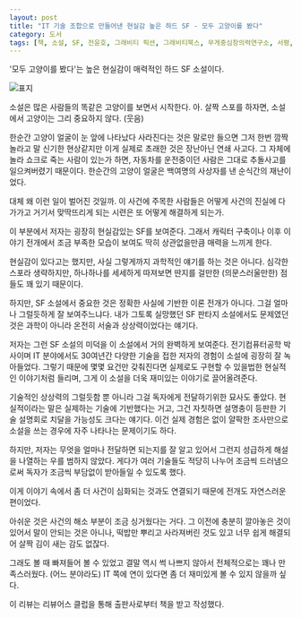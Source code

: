 ```yaml
---
layout: post
title: "IT 기술 조합으로 만들어낸 현실감 높은 하드 SF - 모두 고양이를 봤다"
category: 도서
tags: [책, 소설, SF, 전윤호, 그래비티 픽션, 그래비티북스, 무게중심창의력연구소, 서평, 리뷰어스 클럽]
---
```


'모두 고양이를 봤다'는
높은 현실감이 매력적인 하드 SF 소설이다.

![표지](https://images2.imgbox.com/9e/ac/ZJZBR2wy_o.jpg)

소설은 많은 사람들의 똑같은 고양이를 보면서 시작한다.
아. 살짝 스포를 하자면, 소설에서 고양이는 그리 중요하지 않다. (웃음)

한순간 고양이 얼굴이 눈 앞에 나타났다 사라진다는 것은
말로만 들으면 그저 한번 깜짝 놀라고 말 신기한 현상같지만
이게 실제로 초래한 것은 장난아닌 연쇄 사고다.
그 자체에 놀라 쇼크로 죽는 사람이 있는가 하면,
자동차를 운전중이던 사람은 그대로 추돌사고를 일으켜버렸기 때문이다.
한순간의 고양이 얼굴은 백여명의 사상자를 낸 순식간의 재난이었다.

대체 왜 이런 일이 벌어진 것일까.
이 사건에 주목한 사람들은 어떻게 사건의 진실에 다가가고
거기서 맞딱뜨리게 되는 시련은 또 어떻게 해결하게 되는가.

이 부분에서 저자는 굉장히 현실감있는 SF를 보여준다.
그래서 캐릭터 구축이나 이후 이야기 전개에서 조금 부족한 모습이 보여도 딱히 상관없을만큼 매력을 느끼게 한다.

현실감이 있다고는 했지만, 사실 그렇게까지 과학적인 얘기를 하는 것은 아니다.
심각한 스포라 생략하지만,
하나하나를 세세하게 따져보면 딴지를 걸만한 (의문스러울만한) 점들도 꽤 있기 때문이다.

<!--
인간이 정말로 그러한 기관을 갖고 있는가부터 해서,
모든 물질을 관통하는 (즉, 차단할 수 없는) 전파라는 게 존재할 수 있는가 하는 점이나,
과연 인간의 의식이 그렇게 단순한 조작만으로 손쉽게 개조되는가 하는 것도 그렇다.
-->

하지만, SF 소설에서 중요한 것은 정확한 사실에 기반한 이론 전개가 아니다.
그걸 얼마나 그럴듯하게 잘 보여주느냐다.
내가 그토록 실망했던 SF 판타지 소설에서도 문제였던 것은
과학이 아니라 온전히 서술과 상상력이었다는 얘기다.

저자는 그런 SF 소설의 미덕을 이 소설에서 거의 완벽하게 보여준다.
전기컴퓨터공학 박사이며 IT 분야에서도 30여년간 다양한 기술을 접한 저자의 경험이
소설에 굉장히 잘 녹아들었다.
그렇기 때문에 몇몇 요건만 갖춰진다면 실제로도 구현할 수 있을법한 현실적인 이야기처럼 들리며,
그게 이 소설을 더욱 재미있는 이야기로 끌어올려준다.

기술적인 상상력의 그럴듯함 뿐 아니라 그걸 독자에게 전달하기위한 묘사도 좋았다.
현실적이라는 말은 실제하는 기술에 기반했다는 거고,
그건 자칫하면 설명충이 등판한 기술 설명회로 치달을 가능성도 크다는 얘기다.
이건 실제 경험은 없이 얄팍한 조사만으로 소설을 쓰는 경우에 자주 나타나는 문제이기도 하다.

하지만, 저자는 무엇을 얼마나 전달하면 되는지를 잘 알고 있어서 그런지
성급하게 해설을 나열하는 우를 범하지 않았다.
게다가 여러 기술들도 적당히 나누어 조금씩 드러냄으로써 독자가 조금씩 부담없이 받아들일 수 있도록 했다.

이게 이야기 속에서 좀 더 사건이 심화되는 것과도 연결되기 때문에 전개도 자연스러운 편이었다.

아쉬운 것은 사건의 해소 부분이 조금 싱거웠다는 거다.
그 이전에 충분히 깔아놓은 것이 있어서 말이 안되는 것은 아니나,
떡밥만 뿌리고 사라져버린 것도 있고
너무 쉽게 해결되어 살짝 김이 새는 감도 없잖다.

그래도 볼 때 빠져들어 볼 수 있었고
결말 역시 썩 나쁘지 않아서 전체적으로는 꽤나 만족스러웠다.
(어느 분야라도) IT 쪽에 연이 있다면 좀 더 재미있게 볼 수 있지 않을까 싶다.



<div class="im im-info">
이 리뷰는 리뷰어스 클럽을 통해 출판사로부터 책을 받고 작성했다.
</div>
